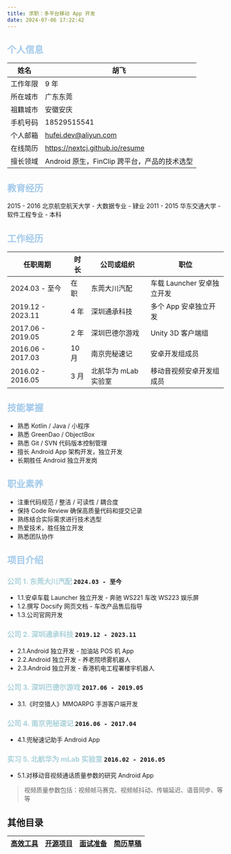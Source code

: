 ```yaml
---
title: 求职：多平台移动 App 开发
date: 2024-07-06 17:22:42
---
```


## <font color=#A3CAEB>个人信息</font>

| 姓名   | 胡飞                              |
|------|---------------------------------|
| 工作年限 | 9 年                             |
| 所在城市 | 广东东莞                            |
| 祖籍城市 | 安徽安庆                            |
| 手机号码 | 18529515541                     |
| 个人邮箱 | hufei.dev@aliyun.com            |
| 在线简历 | https://nextcj.github.io/resume |
| 擅长领域 | Android 原生，FinClip 跨平台，产品的技术选型  |

## <font color=#A3CAEB>教育经历</font>

2015 - 2016 北京航空航天大学 - 大数据专业 - 肄业
2011 - 2015 华东交通大学 - 软件工程专业 - 本科

## <font color=#A3CAEB>工作经历</font>

| 任职周期              | 时长  | 公司或组织         | 职位                 |
|-------------------|-----|---------------|--------------------|
| 2024.03 - 至今      | 在职  | 东莞大川汽配        | 车载 Launcher 安卓独立开发 |
| 2019.12 - 2023.11 | 4 年 | 深圳通承科技        | 多个 App 安卓独立开发      |
| 2017.06 - 2019.05 | 2 年 | 深圳巴德尔游戏       | Unity 3D 客户端组      |
| 2016.06 - 2017.03 | 10月 | 南京兜秘速记        | 安卓开发组成员            |
| 2016.02 - 2016.05 | 3 月 | 北航华为 mLab 实验室 | 移动音视频安卓开发组成员       |

## <font color=#A3CAEB>技能掌握</font>

- 熟悉 Kotlin / Java / 小程序
- 熟悉 GreenDao / ObjectBox
- 熟悉 Git / SVN 代码版本控制管理
- 擅长 Android App 架构开发，独立开发
- 长期胜任 Android 独立开发岗

## <font color=#A3CAEB>职业素养</font>

- 注重代码规范 / 整洁 / 可读性 / 耦合度
- 保持 Code Review 确保高质量代码和提交记录
- 熟练结合实际需求进行技术选型
- 热爱技术，胜任独立开发
- 熟悉团队协作

## <font color=#A3CAEB>项目介绍</font>

### <font color=#AAD1D9>公司 1. 东莞大川汽配</font> `2024.03 - 至今`

- 1.1.安卓车载 Launcher 独立开发 - 奔驰 WS221 车改 WS223 娱乐屏
- 1.2.撰写 Docsify 网页文档 - 车改产品售后指导
- 1.3.公司官网开发

### <font color=#AAD1D9>公司 2. 深圳通承科技</font> `2019.12 - 2023.11`

- 2.1.Android 独立开发 - 加油站 POS 机 App
- 2.2.Android 独立开发 - 养老院喷雾机器人
- 2.3.Android 独立开发 - 香港机电工程署楼宇机器人

### <font color=#AAD1D9>公司 3. 深圳巴德尔游戏</font> `2017.06 - 2019.05`

- 3.1.《时空猎人》MMOARPG 手游客户端开发

### <font color=#AAD1D9>公司 4. 南京兜秘速记</font> `2016.06 - 2017.04`

- 4.1.兜秘速记助手 Android App

### <font color=#AAD1D9>实习 5. 北航华为 mLab 实验室</font> `2016.02 - 2016.05`

- 5.1.对移动音视频通话质量参数的研究 Android App

> 视频质量参数包括：视频帧马赛克、视频帧抖动、传输延迟、语音同步、等等

## 其他目录

| [高效工具](../tools/) | [开源项目](../github/) | [面试准备](../interview/) | [简历草稿](../resume/) |
|-------------------|--------------------|-----------------------|--------------------|